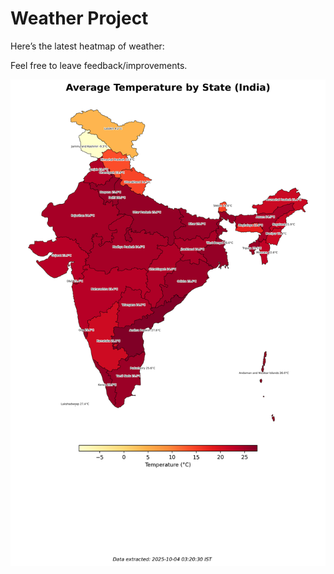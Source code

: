 # Weather Project

Here’s the latest heatmap of weather:

Feel free to leave feedback/improvements.

![India Heatmap](docs/assets/india_heatmap.png?v=E04528)
